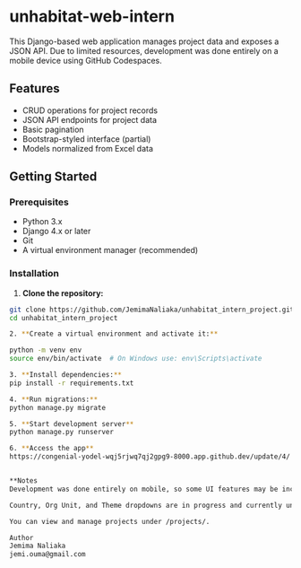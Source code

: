 # unhabitat-web-intern

This Django-based web application manages project data and exposes a JSON API. Due to limited resources, development was done entirely on a mobile device using GitHub Codespaces.

## Features

- CRUD operations for project records
- JSON API endpoints for project data
- Basic pagination
- Bootstrap-styled interface (partial)
- Models normalized from Excel data

## Getting Started

### Prerequisites

- Python 3.x
- Django 4.x or later
- Git
- A virtual environment manager (recommended)

### Installation

1. **Clone the repository:**

```bash
git clone https://github.com/JemimaNaliaka/unhabitat_intern_project.git
cd unhabitat_intern_project

2. **Create a virtual environment and activate it:**

python -m venv env
source env/bin/activate  # On Windows use: env\Scripts\activate

3. **Install dependencies:**
pip install -r requirements.txt

4. **Run migrations:**
python manage.py migrate

5. **Start development server**
python manage.py runserver

6. **Access the app**
https://congenial-yodel-wqj5rjwq7qj2gpg9-8000.app.github.dev/update/4/


**Notes
Development was done entirely on mobile, so some UI features may be incomplete.

Country, Org Unit, and Theme dropdowns are in progress and currently unpopulated.

You can view and manage projects under /projects/.

Author
Jemima Naliaka 
jemi.ouma@gmail.com